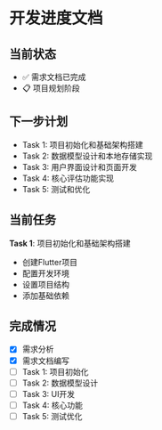 # 开发进度文档

## 当前状态
- ✅ 需求文档已完成
- 📋 项目规划阶段

## 下一步计划
- Task 1: 项目初始化和基础架构搭建
- Task 2: 数据模型设计和本地存储实现
- Task 3: 用户界面设计和页面开发
- Task 4: 核心评估功能实现
- Task 5: 测试和优化

## 当前任务
**Task 1**: 项目初始化和基础架构搭建
- 创建Flutter项目
- 配置开发环境
- 设置项目结构
- 添加基础依赖

## 完成情况
- [x] 需求分析
- [x] 需求文档编写
- [ ] Task 1: 项目初始化
- [ ] Task 2: 数据模型设计
- [ ] Task 3: UI开发
- [ ] Task 4: 核心功能
- [ ] Task 5: 测试优化 